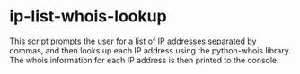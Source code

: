 # ip-list-whois-lookup
This script prompts the user for a list of IP addresses separated by commas, and then looks up each IP address using the python-whois library. The whois information for each IP address is then printed to the console.
